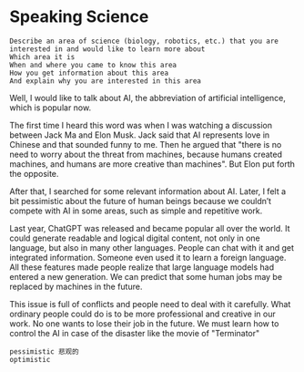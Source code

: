 # Speaking Science
```
Describe an area of science (biology, robotics, etc.) that you are interested in and would like to learn more about
Which area it is
When and where you came to know this area
How you get information about this area
And explain why you are interested in this area
```

Well, I would like to talk about AI, the abbreviation of artificial intelligence, which is popular now.

The first time I heard this word was when I was watching a discussion between Jack Ma and Elon Musk. Jack said that AI represents love in Chinese and that sounded funny to me. Then he argued that "there is no need to worry about the threat from machines, because humans created machines, and humans are more creative than machines". But Elon put forth the opposite. 

After that, I searched for some relevant information about AI. Later, I felt a bit pessimistic about the future of human beings because we couldn’t compete with AI in some areas, such as simple and repetitive work. 

Last year, ChatGPT was released and became popular all over the world. It could generate readable and logical digital content, not only in one language, but also in many other languages. People can chat with it and get integrated information. Someone even used it to learn a foreign language. All these features made people realize that large language models had entered a new generation. We can predict that some human jobs may be replaced by machines in the future. 

This issue is full of conflicts and people need to deal with it carefully. What ordinary people could do is to be more professional and creative in our work. No one wants to lose their job in the future.
We must learn how to control the AI in case of the disaster like the movie of "Terminator"

````
pessimistic 悲观的
optimistic
````